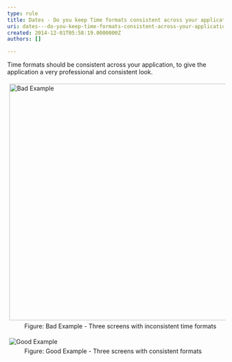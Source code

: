 ```yaml
---
type: rule
title: Dates - Do you keep Time formats consistent across your application?
uri: dates---do-you-keep-time-formats-consistent-across-your-application
created: 2014-12-01T05:58:19.0000000Z
authors: []

---
```


 
Time formats should be consistent across your application, to give the                      application a very professional and consistent look.
 <dl class="badImage"><dt> 
      <img src="http&#58;//www.ssw.com.au/ssw/Standards/Rules/Images/BadExampleTP.gif" alt="Bad Example" style="margin&#58;5px;width&#58;550px;">
   </dt><dd> Figure&#58; Bad Example - Three screens with inconsistent time formats</dd></dl><dl class="goodImage"><dt> 
      <img src="http&#58;//www.ssw.com.au/ssw/Standards/Rules/Images/GoodExampleTP.gif" alt="Good Example" style="margin&#58;5px;">
   </dt><dd> Figure&#58; Good Example - Three screens with consistent formats</dd></dl>
